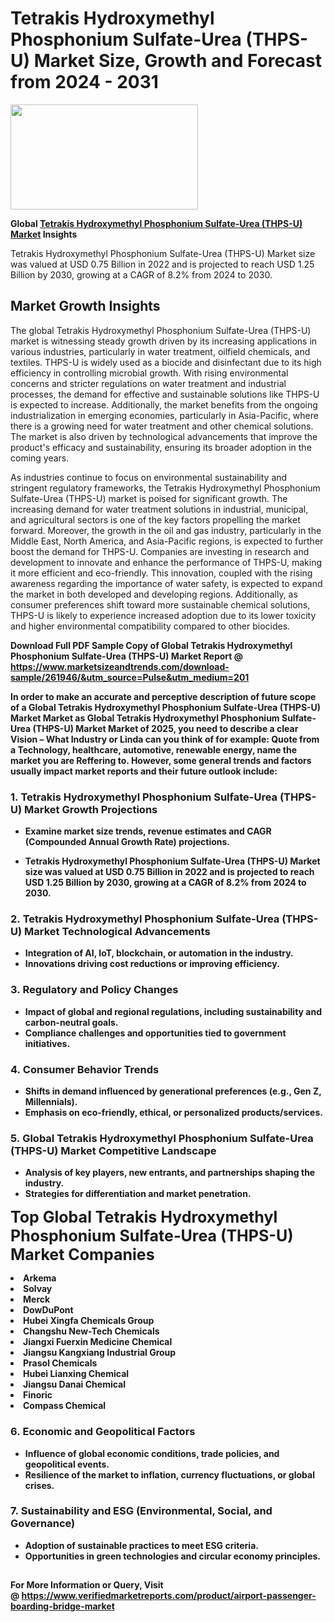<H1>Tetrakis Hydroxymethyl Phosphonium Sulfate-Urea (THPS-U) Market Size, Growth and Forecast from 2024 - 2031</H1><img class="aligncenter size-medium wp-image-584254" src="https://thirdeyenews.in/wp-content/uploads/2024/09/Global-Market-Research-300x168.jpeg" alt="" width="300" height="168" /><p><strong>Global&nbsp;<a href="https://www.marketsizeandtrends.com/download-sample/261946/&amp;utm_source=Pulse&amp;utm_medium=201">Tetrakis Hydroxymethyl Phosphonium Sulfate-Urea (THPS-U) Market</a> Insights</strong></p><p>Tetrakis Hydroxymethyl Phosphonium Sulfate-Urea (THPS-U) Market size was valued at USD 0.75 Billion in 2022 and is projected to reach USD 1.25 Billion by 2030, growing at a CAGR of 8.2% from 2024 to 2030.</p><p><h2>Market Growth Insights</h2> <p>The global Tetrakis Hydroxymethyl Phosphonium Sulfate-Urea (THPS-U) market is witnessing steady growth driven by its increasing applications in various industries, particularly in water treatment, oilfield chemicals, and textiles. THPS-U is widely used as a biocide and disinfectant due to its high efficiency in controlling microbial growth. With rising environmental concerns and stricter regulations on water treatment and industrial processes, the demand for effective and sustainable solutions like THPS-U is expected to increase. Additionally, the market benefits from the ongoing industrialization in emerging economies, particularly in Asia-Pacific, where there is a growing need for water treatment and other chemical solutions. The market is also driven by technological advancements that improve the product's efficacy and sustainability, ensuring its broader adoption in the coming years.</p> <p><strong></strong></p> <p>As industries continue to focus on environmental sustainability and stringent regulatory frameworks, the Tetrakis Hydroxymethyl Phosphonium Sulfate-Urea (THPS-U) market is poised for significant growth. The increasing demand for water treatment solutions in industrial, municipal, and agricultural sectors is one of the key factors propelling the market forward. Moreover, the growth in the oil and gas industry, particularly in the Middle East, North America, and Asia-Pacific regions, is expected to further boost the demand for THPS-U. Companies are investing in research and development to innovate and enhance the performance of THPS-U, making it more efficient and eco-friendly. This innovation, coupled with the rising awareness regarding the importance of water safety, is expected to expand the market in both developed and developing regions. Additionally, as consumer preferences shift toward more sustainable chemical solutions, THPS-U is likely to experience increased adoption due to its lower toxicity and higher environmental compatibility compared to other biocides.</p> <p><strong></p><p><span class=""><strong>Download Full PDF Sample Copy of Global Tetrakis Hydroxymethyl Phosphonium Sulfate-Urea (THPS-U) Market Report</strong> @ <a href="https://www.marketsizeandtrends.com/download-sample/261946/&amp;utm_source=Pulse&amp;utm_medium=201" target="_blank">https://www.marketsizeandtrends.com/download-sample/261946/&amp;utm_source=Pulse&amp;utm_medium=201</a></span></p><p>In order to make an accurate and perceptive description of future scope of a Global&nbsp;Tetrakis Hydroxymethyl Phosphonium Sulfate-Urea (THPS-U) Market Market as Global&nbsp;Tetrakis Hydroxymethyl Phosphonium Sulfate-Urea (THPS-U) Market Market of 2025, you need to describe a clear Vision &ndash; What Industry or Linda can you think of for example: Quote from a Technology, healthcare, automotive, renewable energy, name the market you are Reffering to. However, some general trends and factors usually impact market reports and their future outlook include:</p><h3>1.&nbsp;<strong>Tetrakis Hydroxymethyl Phosphonium Sulfate-Urea (THPS-U) Market Growth Projections</strong></h3><ul><li>Examine market size trends, revenue estimates and CAGR (Compounded Annual Growth Rate) projections.</li><li><p>Tetrakis Hydroxymethyl Phosphonium Sulfate-Urea (THPS-U) Market size was valued at USD 0.75 Billion in 2022 and is projected to reach USD 1.25 Billion by 2030, growing at a CAGR of 8.2% from 2024 to 2030.</p></li></ul><h3>2.&nbsp;<strong>Tetrakis Hydroxymethyl Phosphonium Sulfate-Urea (THPS-U) Market Technological Advancements</strong></h3><ul><li>Integration of AI, IoT, blockchain, or automation in the industry.</li><li>Innovations driving cost reductions or improving efficiency.</li></ul><h3>3.&nbsp;<strong>Regulatory and Policy Changes</strong></h3><ul><li>Impact of global and regional regulations, including sustainability and carbon-neutral goals.</li><li>Compliance challenges and opportunities tied to government initiatives.</li></ul><h3>4.&nbsp;<strong>Consumer Behavior Trends</strong></h3><ul><li>Shifts in demand influenced by generational preferences (e.g., Gen Z, Millennials).</li><li>Emphasis on eco-friendly, ethical, or personalized products/services.</li></ul><h3>5.&nbsp;<strong>Global Tetrakis Hydroxymethyl Phosphonium Sulfate-Urea (THPS-U) Market Competitive Landscape</strong></h3><ul><li>Analysis of key players, new entrants, and partnerships shaping the industry.</li><li>Strategies for differentiation and market penetration.</li></ul><p data-pm-slice="1 1 []"><span style="color: inherit; font-family: inherit; font-size: 25px;">Top Global Tetrakis Hydroxymethyl Phosphonium Sulfate-Urea (THPS-U) Market Companies</span></p><div class="" data-test-id=""><p><li>Arkema</li><li> Solvay</li><li> Merck</li><li> DowDuPont</li><li> Hubei Xingfa Chemicals Group</li><li> Changshu New-Tech Chemicals</li><li> Jiangxi Fuerxin Medicine Chemical</li><li> Jiangsu Kangxiang Industrial Group</li><li> Prasol Chemicals</li><li> Hubei Lianxing Chemical</li><li> Jiangsu Danai Chemical</li><li> Finoric</li><li> Compass Chemical</li></p></div><h3>6.&nbsp;<strong>Economic and Geopolitical Factors</strong></h3><ul><li>Influence of global economic conditions, trade policies, and geopolitical events.</li><li>Resilience of the market to inflation, currency fluctuations, or global crises.</li></ul><h3>7.&nbsp;<strong>Sustainability and ESG (Environmental, Social, and Governance)</strong></h3><ul><li>Adoption of sustainable practices to meet ESG criteria.</li><li>Opportunities in green technologies and circular economy principles.</li></ul><h2><strong style="font-size: 14px;">For More Information or Query, Visit @&nbsp;</strong><a style="background-color: #ffffff; font-size: 14px;" href="https://www.marketsizeandtrends.com/report/tetrakis-hydroxymethyl-phosphonium-sulfate-urea-thps-u-market/" target="_blank">https://www.verifiedmarketreports.com/product/airport-passenger-boarding-bridge-market</a></h2>
